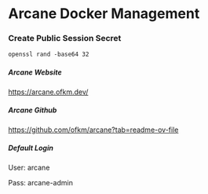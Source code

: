# Arcane Docker Management

### Create Public Session Secret

```markdown
openssl rand -base64 32
```

##### Arcane Website 

https://arcane.ofkm.dev/

##### Arcane Github

https://github.com/ofkm/arcane?tab=readme-ov-file

##### Default Login

User: arcane

Pass: arcane-admin
